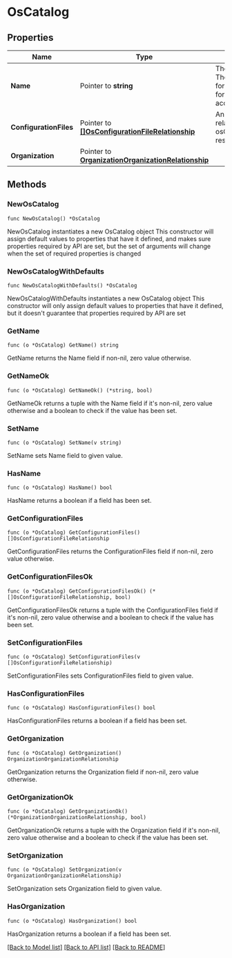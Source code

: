 # OsCatalog

## Properties

Name | Type | Description | Notes
------------ | ------------- | ------------- | -------------
**Name** | Pointer to **string** | The catalog name. There will be one for system and one for each user account. | [optional] 
**ConfigurationFiles** | Pointer to [**[]OsConfigurationFileRelationship**](os.ConfigurationFile.Relationship.md) | An array of relationships to osConfigurationFile resources. | [optional] 
**Organization** | Pointer to [**OrganizationOrganizationRelationship**](organization.Organization.Relationship.md) |  | [optional] 

## Methods

### NewOsCatalog

`func NewOsCatalog() *OsCatalog`

NewOsCatalog instantiates a new OsCatalog object
This constructor will assign default values to properties that have it defined,
and makes sure properties required by API are set, but the set of arguments
will change when the set of required properties is changed

### NewOsCatalogWithDefaults

`func NewOsCatalogWithDefaults() *OsCatalog`

NewOsCatalogWithDefaults instantiates a new OsCatalog object
This constructor will only assign default values to properties that have it defined,
but it doesn't guarantee that properties required by API are set

### GetName

`func (o *OsCatalog) GetName() string`

GetName returns the Name field if non-nil, zero value otherwise.

### GetNameOk

`func (o *OsCatalog) GetNameOk() (*string, bool)`

GetNameOk returns a tuple with the Name field if it's non-nil, zero value otherwise
and a boolean to check if the value has been set.

### SetName

`func (o *OsCatalog) SetName(v string)`

SetName sets Name field to given value.

### HasName

`func (o *OsCatalog) HasName() bool`

HasName returns a boolean if a field has been set.

### GetConfigurationFiles

`func (o *OsCatalog) GetConfigurationFiles() []OsConfigurationFileRelationship`

GetConfigurationFiles returns the ConfigurationFiles field if non-nil, zero value otherwise.

### GetConfigurationFilesOk

`func (o *OsCatalog) GetConfigurationFilesOk() (*[]OsConfigurationFileRelationship, bool)`

GetConfigurationFilesOk returns a tuple with the ConfigurationFiles field if it's non-nil, zero value otherwise
and a boolean to check if the value has been set.

### SetConfigurationFiles

`func (o *OsCatalog) SetConfigurationFiles(v []OsConfigurationFileRelationship)`

SetConfigurationFiles sets ConfigurationFiles field to given value.

### HasConfigurationFiles

`func (o *OsCatalog) HasConfigurationFiles() bool`

HasConfigurationFiles returns a boolean if a field has been set.

### GetOrganization

`func (o *OsCatalog) GetOrganization() OrganizationOrganizationRelationship`

GetOrganization returns the Organization field if non-nil, zero value otherwise.

### GetOrganizationOk

`func (o *OsCatalog) GetOrganizationOk() (*OrganizationOrganizationRelationship, bool)`

GetOrganizationOk returns a tuple with the Organization field if it's non-nil, zero value otherwise
and a boolean to check if the value has been set.

### SetOrganization

`func (o *OsCatalog) SetOrganization(v OrganizationOrganizationRelationship)`

SetOrganization sets Organization field to given value.

### HasOrganization

`func (o *OsCatalog) HasOrganization() bool`

HasOrganization returns a boolean if a field has been set.


[[Back to Model list]](../README.md#documentation-for-models) [[Back to API list]](../README.md#documentation-for-api-endpoints) [[Back to README]](../README.md)


